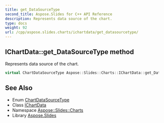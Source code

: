 ```yaml
---
title: get_DataSourceType
second_title: Aspose.Slides for C++ API Reference
description: Represents data source of the chart.
type: docs
weight: 92
url: /cpp/aspose.slides.charts/ichartdata/get_datasourcetype/
---
```

## IChartData::get_DataSourceType method


Represents data source of the chart.

```cpp
virtual ChartDataSourceType Aspose::Slides::Charts::IChartData::get_DataSourceType()=0
```

## See Also

* Enum [ChartDataSourceType](../../chartdatasourcetype/)
* Class [IChartData](../)
* Namespace [Aspose::Slides::Charts](../../)
* Library [Aspose.Slides](../../../)
